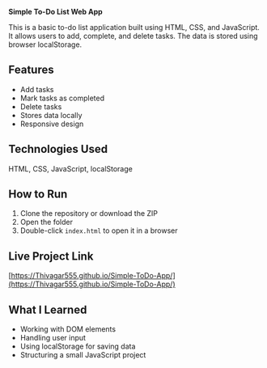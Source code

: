 **Simple To-Do List Web App**

This is a basic to-do list application built using HTML, CSS, and JavaScript.  
It allows users to add, complete, and delete tasks. The data is stored using browser localStorage.

## Features

- Add tasks  
- Mark tasks as completed  
- Delete tasks  
- Stores data locally  
- Responsive design

## Technologies Used

HTML, CSS, JavaScript, localStorage

## How to Run

1. Clone the repository or download the ZIP  
2. Open the folder  
3. Double-click `index.html` to open it in a browser

## Live Project Link

[https://Thivagar555.github.io/Simple-ToDo-App/](https://Thivagar555.github.io/Simple-ToDo-App/)

## What I Learned

- Working with DOM elements  
- Handling user input  
- Using localStorage for saving data  
- Structuring a small JavaScript project
